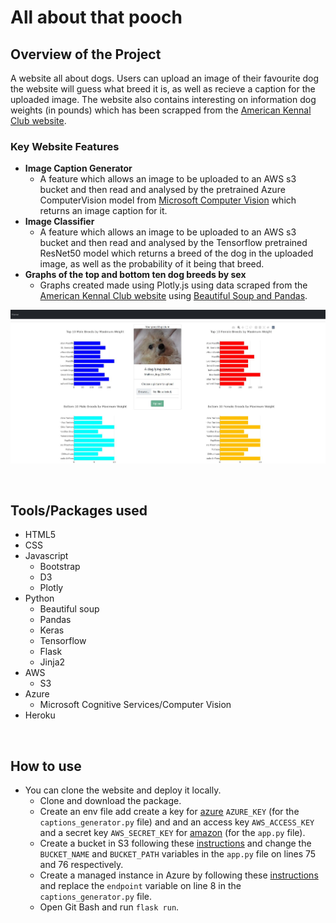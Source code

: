 # All about that pooch

## Overview of the Project
A website all about dogs. Users can upload an image of their favourite dog the website will guess what breed it is, as well as recieve a caption for the uploaded image. The website also contains interesting on information dog weights (in pounds) which has been scrapped from the [American Kennal Club website](https://www.akc.org/expert-advice/nutrition/breed-weight-chart/).

### Key Website Features
- **Image Caption Generator**
  - A feature which allows an image to be uploaded to an AWS s3 bucket and then read and analysed by the pretrained Azure ComputerVision model from [Microsoft Computer Vision](https://azure.microsoft.com/en-us/services/cognitive-services/computer-vision/) which returns an image caption for it.
- **Image Classifier**
  - A feature which allows an image to be uploaded to an AWS s3 bucket and then read and analysed by the Tensorflow pretrained ResNet50 model which returns a breed of the dog in the uploaded image, as well as the probability of it being that breed.
- **Graphs of the top and bottom ten dog breeds by sex**
  - Graphs created made using Plotly.js using data scraped from the [American Kennal Club website](https://www.akc.org/expert-advice/nutrition/breed-weight-chart/) using [Beautiful Soup and Pandas](akc_data).

![website](readme_images/website_picture.JPG)

<br>

## Tools/Packages used
- HTML5
- CSS
- Javascript
  - Bootstrap
  - D3
  - Plotly
- Python
  - Beautiful soup
  - Pandas
  - Keras
  - Tensorflow
  - Flask
  - Jinja2
- AWS
  - S3
- Azure
  - Microsoft Cognitive Services/Computer Vision
- Heroku

<br>

## How to use
- You can clone the website and deploy it locally.
  - Clone and download the package.
  - Create an env file add create a key for [azure](https://docs.microsoft.com/en-us/azure/virtual-machines/ssh-keys-portal) `AZURE_KEY` (for the `captions_generator.py` file) and and an access key `AWS_ACCESS_KEY` and a secret key `AWS_SECRET_KEY` for [amazon](https://aws.amazon.com/premiumsupport/knowledge-center/create-access-key/) (for the `app.py` file).
  - Create a bucket in S3 following these [instructions](https://docs.aws.amazon.com/AmazonS3/latest/userguide/create-bucket-overview.html) and change the `BUCKET_NAME` and `BUCKET_PATH` variables in the `app.py` file on lines 75 and 76 respectively.
  - Create a managed instance in Azure by following these [instructions](https://docs.microsoft.com/en-us/azure/azure-sql/managed-instance/instance-create-quickstart) and replace the `endpoint` variable on line 8 in the `captions_generator.py` file.
  - Open Git Bash and run `flask run`.
